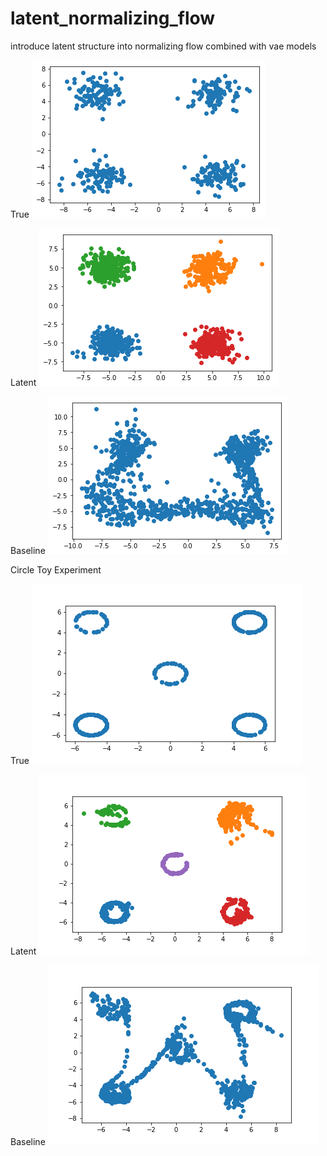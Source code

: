 # latent_normalizing_flow
introduce latent structure into normalizing flow combined with vae models

True
![True](log/toy/true.png?raw=true "True")

Latent
![latent](log/toy/latent_flow.png?raw=true "latent")

Baseline
![baseline](log/toy/flow.png?raw=true "baseline")


Circle Toy Experiment

True
![True](log/toy/True_circle.png?raw=true "True")

Latent
![latent](log/toy/latent_circle.png?raw=true "latent")

Baseline
![baseline](log/toy/baseline_circle.png?raw=true "baseline")
